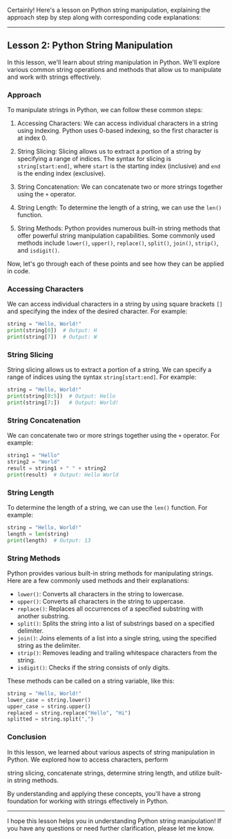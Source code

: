 Certainly! Here's a lesson on Python string manipulation, explaining the approach step by step along with corresponding code explanations:

---

## Lesson 2: Python String Manipulation

In this lesson, we'll learn about string manipulation in Python. We'll explore various common string operations and methods that allow us to manipulate and work with strings effectively.

### Approach

To manipulate strings in Python, we can follow these common steps:

1. Accessing Characters: We can access individual characters in a string using indexing. Python uses 0-based indexing, so the first character is at index 0.

2. String Slicing: Slicing allows us to extract a portion of a string by specifying a range of indices. The syntax for slicing is `string[start:end]`, where `start` is the starting index (inclusive) and `end` is the ending index (exclusive).

3. String Concatenation: We can concatenate two or more strings together using the `+` operator.

4. String Length: To determine the length of a string, we can use the `len()` function.

5. String Methods: Python provides numerous built-in string methods that offer powerful string manipulation capabilities. Some commonly used methods include `lower()`, `upper()`, `replace()`, `split()`, `join()`, `strip()`, and `isdigit()`.

Now, let's go through each of these points and see how they can be applied in code.

### Accessing Characters

We can access individual characters in a string by using square brackets `[]` and specifying the index of the desired character. For example:

```python
string = "Hello, World!"
print(string[0])  # Output: H
print(string[7])  # Output: W
```

### String Slicing

String slicing allows us to extract a portion of a string. We can specify a range of indices using the syntax `string[start:end]`. For example:

```python
string = "Hello, World!"
print(string[0:5])  # Output: Hello
print(string[7:])   # Output: World!
```

### String Concatenation

We can concatenate two or more strings together using the `+` operator. For example:

```python
string1 = "Hello"
string2 = "World"
result = string1 + " " + string2
print(result)  # Output: Hello World
```

### String Length

To determine the length of a string, we can use the `len()` function. For example:

```python
string = "Hello, World!"
length = len(string)
print(length)  # Output: 13
```

### String Methods

Python provides various built-in string methods for manipulating strings. Here are a few commonly used methods and their explanations:

- `lower()`: Converts all characters in the string to lowercase.
- `upper()`: Converts all characters in the string to uppercase.
- `replace()`: Replaces all occurrences of a specified substring with another substring.
- `split()`: Splits the string into a list of substrings based on a specified delimiter.
- `join()`: Joins elements of a list into a single string, using the specified string as the delimiter.
- `strip()`: Removes leading and trailing whitespace characters from the string.
- `isdigit()`: Checks if the string consists of only digits.

These methods can be called on a string variable, like this:

```python
string = "Hello, World!"
lower_case = string.lower()
upper_case = string.upper()
replaced = string.replace("Hello", "Hi")
splitted = string.split(",")
```

### Conclusion

In this lesson, we learned about various aspects of string manipulation in Python. We explored how to access characters, perform

 string slicing, concatenate strings, determine string length, and utilize built-in string methods.

By understanding and applying these concepts, you'll have a strong foundation for working with strings effectively in Python.

---

I hope this lesson helps you in understanding Python string manipulation! If you have any questions or need further clarification, please let me know.